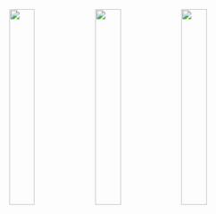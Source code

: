 
<img src="https://user-images.githubusercontent.com/62179996/115876577-1f13ac80-a464-11eb-9b22-824997b134a7.jpg" width="30%" align="left" padding='50'/>
<img src="https://user-images.githubusercontent.com/62179996/115876595-28047e00-a464-11eb-8d60-c674acda411e.jpg" width="30%" align="left" padding='50'/>
<img src="https://user-images.githubusercontent.com/62179996/115876072-82510f00-a463-11eb-8b01-bb3c8457cdd7.jpg" width="30%" align="left" padding='50'/>

